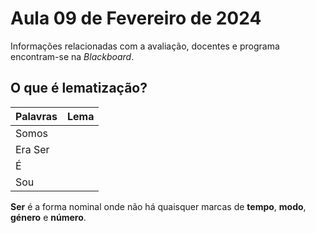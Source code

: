 # Aula 09 de Fevereiro de 2024

Informações relacionadas com a avaliação, docentes e programa encontram-se na *Blackboard*.
  
## O que é lematização?


| Palavras    | Lema        |
| ----------- | ----------- |
| Somos       |             |
| Era                Ser
| É 
| Sou

__Ser__ é a forma nominal onde não há quaisquer marcas de __tempo__, __modo__, __género__ e __número__.


